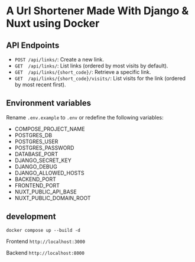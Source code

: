 # A Url Shortener Made With Django & Nuxt using Docker

## API Endpoints
- `POST /api/links/`: Create a new link.
- `GET  /api/links/`: List links (ordered by most visits by default).
- `GET  /api/links/{short_code}/`: Retrieve a specific link.
- `GET  /api/links/{short_code}/visits/`: List visits for the link (ordered by most recent first).

## Environment variables

Rename `.env.example` to `.env` or redefine the following variables:
* COMPOSE_PROJECT_NAME
* POSTGRES_DB
* POSTGRES_USER
* POSTGRES_PASSWORD
* DATABASE_PORT
* DJANGO_SECRET_KEY
* DJANGO_DEBUG
* DJANGO_ALLOWED_HOSTS
* BACKEND_PORT
* FRONTEND_PORT
* NUXT_PUBLIC_API_BASE
* NUXT_PUBLIC_DOMAIN_ROOT

## development
```
docker compose up --build -d
```
Frontend `http://localhost:3000`

Backend  `http://localhost:8000`